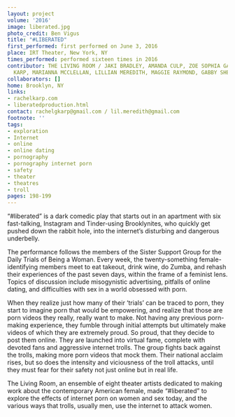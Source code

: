 ```yaml
---
layout: project
volume: '2016'
image: liberated.jpg
photo_credit: Ben Vigus
title: "#LIBERATED"
first_performed: first performed on June 3, 2016
place: IRT Theater, New York, NY
times_performed: performed sixteen times in 2016
contributor: THE LIVING ROOM / JAKI BRADLEY, AMANDA CULP, ZOE SOPHIA GARCIA, RACHEL
  KARP, MARIANNA MCCLELLAN, LILLIAN MEREDITH, MAGGIE RAYMOND, GABBY SHERBA
collaborators: []
home: Brooklyn, NY
links:
- rachelkarp.com
- liberatedproduction.html
contact: rachelgkarp@gmail.com / lil.meredith@gmail.com
footnote: ''
tags:
- exploration
- Internet
- online
- online dating
- pornography
- pornography internet porn
- safety
- theater
- theatres
- troll
pages: 198-199
---
```


“#liberated” is a dark comedic play that starts out in an apartment with six fast-talking, Instagram and Tinder-using Brooklynites, who quickly get pushed down the rabbit hole, into the internet’s disturbing and dangerous underbelly.

The performance follows the members of the Sister Support Group for the Daily Trials of Being a Woman. Every week, the twenty-something female-identifying members meet to eat takeout, drink wine, do Zumba, and rehash their experiences of the past seven days, within the frame of a feminist lens. Topics of discussion include misogynistic advertising, pitfalls of online dating, and difficulties with sex in a world obsessed with porn.

When they realize just how many of their ‘trials’ can be traced to porn, they start to imagine porn that would be empowering, and realize that those are porn videos they really, really want to make. Not having any previous porn-making experience, they fumble through initial attempts but ultimately make videos of which they are extremely proud. So proud, that they decide to post them online. They are launched into virtual fame, complete with devoted fans and aggressive internet trolls. The group fights back against the trolls, making more porn videos that mock them. Their national acclaim rises, but so does the intensity and viciousness of the troll attacks, until they must fear for their safety not just online but in real life.

The Living Room, an ensemble of eight theater artists dedicated to making work about the contemporary American female, made “#liberated” to explore the effects of internet porn on women and sex today, and the various ways that trolls, usually men, use the internet to attack women.
